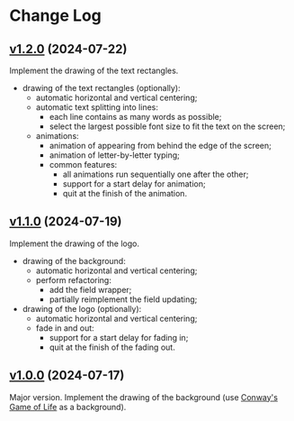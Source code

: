# Change Log

## [v1.2.0](https://github.com/thewizardplusplus/wizard-intro/tree/v1.2.0) (2024-07-22)

Implement the drawing of the text rectangles.

- drawing of the text rectangles (optionally):
  - automatic horizontal and vertical centering;
  - automatic text splitting into lines:
    - each line contains as many words as possible;
    - select the largest possible font size to fit the text on the screen;
  - animations:
    - animation of appearing from behind the edge of the screen;
    - animation of letter-by-letter typing;
    - common features:
      - all animations run sequentially one after the other;
      - support for a start delay for animation;
      - quit at the finish of the animation.

## [v1.1.0](https://github.com/thewizardplusplus/wizard-intro/tree/v1.1.0) (2024-07-19)

Implement the drawing of the logo.

- drawing of the background:
  - automatic horizontal and vertical centering;
  - perform refactoring:
    - add the field wrapper;
    - partially reimplement the field updating;
- drawing of the logo (optionally):
  - automatic horizontal and vertical centering;
  - fade in and out:
    - support for a start delay for fading in;
    - quit at the finish of the fading out.

## [v1.0.0](https://github.com/thewizardplusplus/wizard-intro/tree/v1.0.0) (2024-07-17)

Major version. Implement the drawing of the background (use [Conway's Game of Life](https://en.wikipedia.org/wiki/Conway's_Game_of_Life) as a background).

